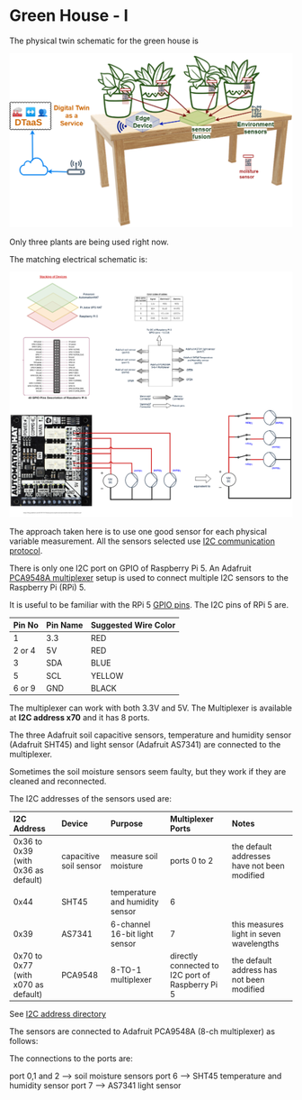 # Green House - I

The physical twin schematic for the green house is

![physical schematic](../../docs/pt/PT-schematic-physical-v0.1.1-2.png)

Only three plants are being used right now.

The matching electrical schematic is:

![electrical](../../docs/pt/green_house_1/PT-electrical-schematic-v0.1.2.png)

The approach taken here is to use one good sensor for
each physical variable measurement.
All the sensors selected use [I2C communication protocol](https://www.nxp.com/docs/en/user-guide/UM10204.pdf).

There is only one I2C port on GPIO of Raspberry Pi 5.
An Adafruit
[PCA9548A multiplexer](https://learn.adafruit.com/adafruit-pca9548-8-channel-stemma-qt-qwiic-i2c-multiplexer)
setup is used to connect
multiple I2C sensors to the Raspberry Pi (RPi) 5.

It is useful to be familiar with the RPi 5 [GPIO pins](https://pinout.xyz/).
The I2C pins of RPi 5 are.

| Pin No | Pin Name | Suggested Wire Color |
|:---|:---|:---|
| 1 | 3.3 | RED |
| 2 or 4 | 5V | RED |
| 3 | SDA | BLUE |
| 5 | SCL | YELLOW |
| 6 or 9 | GND | BLACK |

The multiplexer can work with both 3.3V and 5V.
The Multiplexer is available at **I2C address x70** and it has 8 ports.

The three Adafruit soil capacitive sensors, temperature and humidity sensor (Adafruit SHT45)
and light sensor (Adafruit AS7341) are connected to the multiplexer.

Sometimes the soil moisture sensors seem faulty, but they work if
they are cleaned and reconnected.

The I2C addresses of the sensors used are:

| I2C Address | Device | Purpose | Multiplexer Ports | Notes |
|:---|:---|:---|:---|:---|
| 0x36 to 0x39 (with 0x36 as default) | capacitive soil sensor | measure soil moisture | ports 0 to 2 | the default addresses have not been modified |
| 0x44 | SHT45 | temperature and humidity sensor | 6 | |
| 0x39 | AS7341 | 6-channel 16-bit light sensor | 7 | this measures light in seven wavelengths |
| 0x70 to 0x77 (with x070 as default) | PCA9548 | 8-TO-1 multiplexer | directly connected to I2C port of Raspberry Pi 5 | the default address has not been modified |

See [I2C address directory](https://learn.adafruit.com/i2c-addresses/the-list)

 The sensors are connected to Adafruit
PCA9548A (8-ch multiplexer) as follows:

The connections to the ports are:

port 0,1 and 2 --> soil moisture sensors
port 6 --> SHT45 temperature and humidity sensor
port 7 --> AS7341 light sensor
